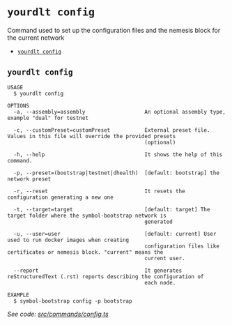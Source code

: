 `yourdlt config`
================

Command used to set up the configuration files and the nemesis block for the current network

* [`yourdlt config`](#yourdlt-config)

## `yourdlt config`

```
USAGE
  $ yourdlt config

OPTIONS
  -a, --assembly=assembly                   An optional assembly type, example "dual" for testnet

  -c, --customPreset=customPreset           External preset file. Values in this file will override the provided presets
                                            (optional)

  -h, --help                                It shows the help of this command.

  -p, --preset=(bootstrap|testnet|dhealth)  [default: bootstrap] the network preset

  -r, --reset                               It resets the configuration generating a new one

  -t, --target=target                       [default: target] The target folder where the symbol-bootstrap network is
                                            generated

  -u, --user=user                           [default: current] User used to run docker images when creating
                                            configuration files like certificates or nemesis block. "current" means the
                                            current user.

  --report                                  It generates reStructuredText (.rst) reports describing the configuration of
                                            each node.

EXAMPLE
  $ symbol-bootstrap config -p bootstrap
```

_See code: [src/commands/config.ts](https://github.com/usingblockchain/yourdlt/blob/v0.3.0/src/commands/config.ts)_
